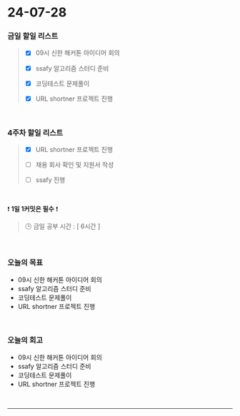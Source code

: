 # 24-07-28
### 금일 할일 리스트
> - [x]  09시 신한 해커톤 아이디어 회의
>
> - [x]  ssafy 알고리즘 스터디 준비
>
> - [x]  코딩테스트 문제풀이
>
> - [x] URL shortner 프로젝트 진행

<br/>

### 4주차 할일 리스트  
> - [x]  URL shortner 프로젝트 진행
>
> - [ ]  채용 회사 확인 및 지원서 작성
>
> - [ ]  ssafy 진행

<br/>

❗ **1일 1커밋은 필수** ❗
> 🕒 금일 공부 시간 : [ 6시간 ]

<br/>

### 오늘의 목표
- 09시 신한 해커톤 아이디어 회의
- ssafy 알고리즘 스터디 준비
- 코딩테스트 문제풀이
- URL shortner 프로젝트 진행


<br>

### 오늘의 회고
- 09시 신한 해커톤 아이디어 회의
- ssafy 알고리즘 스터디 준비
- 코딩테스트 문제풀이
- URL shortner 프로젝트 진행


<br/>

------------  
